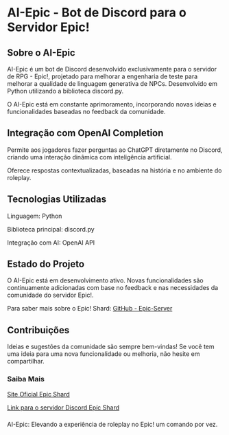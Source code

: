 # AI-Epic - Bot de Discord para o Servidor Epic!

## Sobre o AI-Epic
AI-Epic é um bot de Discord desenvolvido exclusivamente para o servidor de RPG - Epic!, projetado para melhorar a engenharia de teste para melhorar a qualidade de linguagem generativa de NPCs. Desenvolvido em Python utilizando a biblioteca discord.py. 

O AI-Epic está em constante aprimoramento, incorporando novas ideias e funcionalidades baseadas no feedback da comunidade.

## Integração com OpenAI Completion

Permite aos jogadores fazer perguntas ao ChatGPT diretamente no Discord, criando uma interação dinâmica com inteligência artificial.

Oferece respostas contextualizadas, baseadas na história e no ambiente do roleplay.

## Tecnologias Utilizadas
Linguagem: Python

Biblioteca principal: discord.py

Integração com AI: OpenAI API

## Estado do Projeto
O AI-Epic está em desenvolvimento ativo. Novas funcionalidades são continuamente adicionadas com base no feedback e nas necessidades da comunidade do servidor Epic!.

Para saber mais sobre o Epic! Shard: [GitHub - Epic-Server](https://github.com/igorrturano/Epic-Server)

## Contribuições
Ideias e sugestões da comunidade são sempre bem-vindas! Se você tem uma ideia para uma nova funcionalidade ou melhoria, não hesite em compartilhar.

### Saiba Mais
[Site Oficial Epic Shard](https://epic-shard.com/)

[Link para o servidor Discord Epíc Shard](https://discord.com/invite/epic-shard)

### 

AI-Epic: Elevando a experiência de roleplay no Epic! um comando por vez.
